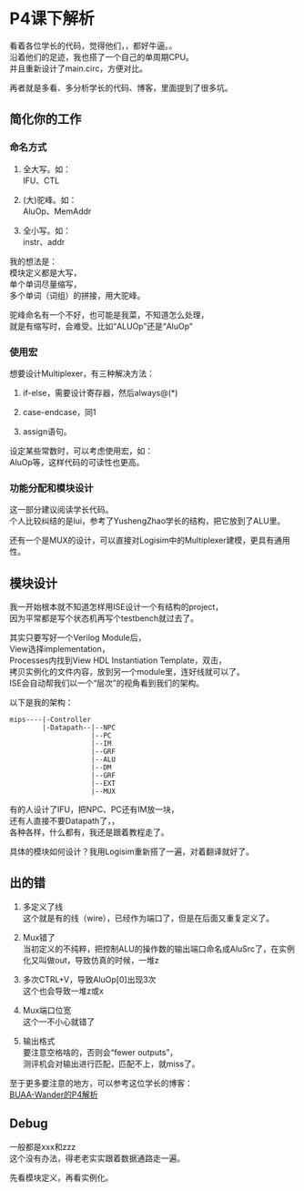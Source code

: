 # P4课下解析

看着各位学长的代码，觉得他们，，都好牛逼。。  
沿着他们的足迹，我也搭了一个自己的单周期CPU。  
并且重新设计了main.circ，方便对比。

再者就是多看、多分析学长的代码、博客，里面提到了很多坑。  

## 简化你的工作

### 命名方式

1. 全大写。如：  
IFU、CTL

2. (大)驼峰。如：  
AluOp、MemAddr

3. 全小写。如：  
instr、addr

我的想法是：  
模块定义都是大写，  
单个单词尽量缩写，  
多个单词（词组）的拼接，用大驼峰。

驼峰命名有一个不好，也可能是我菜，不知道怎么处理，  
就是有缩写时，会难受。比如“ALUOp”还是“AluOp”

### 使用宏

想要设计Multiplexer，有三种解决方法：

1. if-else，需要设计寄存器，然后always@(*)

2. case-endcase，同1

3. assign语句。

设定某些常数时，可以考虑使用宏，如：  
AluOp等，这样代码的可读性也更高。

### 功能分配和模块设计

这一部分建议阅读学长代码。  
个人比较纠结的是lui，参考了YushengZhao学长的结构，把它放到了ALU里。

还有一个是MUX的设计，可以直接对Logisim中的Multiplexer建模，更具有通用性。

## 模块设计

我一开始根本就不知道怎样用ISE设计一个有结构的project，  
因为平常都是写个状态机再写个testbench就过去了。

其实只要写好一个Verilog Module后，  
View选择implementation，  
Processes内找到View HDL Instantiation Template，双击，  
拷贝实例化的文件内容，放到另一个module里，连好线就可以了。  
ISE会自动帮我们以一个“层次”的视角看到我们的架构。

以下是我的架构：

    mips----|-Controller
            |-Datapath--|--NPC
                        |--PC
                        |--IM
                        |--GRF
                        |--ALU
                        |--DM
                        |--GRF
                        |--EXT
                        |--MUX

有的人设计了IFU，把NPC、PC还有IM放一块，  
还有人直接不要Datapath了，，  
各种各样，什么都有，我还是跟着教程走了。

具体的模块如何设计？我用Logisim重新搭了一遍，对着翻译就好了。

## 出的错

1. 多定义了线  
这个就是有的线（wire），已经作为端口了，但是在后面又重复定义了。

2. Mux错了  
当初定义的不纯粹，把控制ALU的操作数的输出端口命名成AluSrc了，在实例化又叫做out，导致仿真的时候，一堆z

3. 多次CTRL+V，导致AluOp[0]出现3次  
这个也会导致一堆z或x

4. Mux端口位宽  
这个一不小心就错了

5. 输出格式  
要注意空格啥的，否则会“fewer outputs”，  
测评机会对输出进行匹配，匹配不上，就miss了。

至于更多要注意的地方，可以参考这位学长的博客：  
[BUAA-Wander的P4解析](https://www.cnblogs.com/BUAA-Wander/p/11873946.html)

## Debug

一般都是xxx和zzz  
这个没有办法，得老老实实跟着数据通路走一遍。

先看模块定义，再看实例化。

